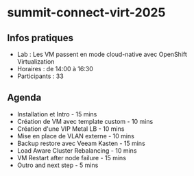 # summit-connect-virt-2025

## Infos pratiques
- Lab : Les VM passent en mode cloud-native avec OpenShift Virtualization
- Horaires : de 14:00 à 16:30
- Participants : 33

## Agenda
- Installation et Intro - 15 mins
- Création de VM avec template custom - 10 mins
- Création d'une VIP Metal LB - 10 mins
- Mise en place de VLAN externe - 10 mins
- Backup restore avec Veeam Kasten - 15 mins
- Load Aware Cluster Rebalancing - 10 mins
- VM Restart after node failure - 15 mins
- Outro and next step - 5 mins